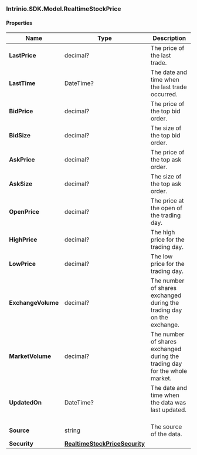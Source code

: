 [//]: # (CLASS:Intrinio.SDK.Model.RealtimeStockPrice)

[//]: # (KIND:object)

### Intrinio.SDK.Model.RealtimeStockPrice
#### Properties

[//]: # (START_DEFINITION)

Name | Type | Description
------------ | ------------- | -------------
**LastPrice** | decimal? | The price of the last trade. &nbsp;
**LastTime** | DateTime? | The date and time when the last trade occurred. &nbsp;
**BidPrice** | decimal? | The price of the top bid order. &nbsp;
**BidSize** | decimal? | The size of the top bid order. &nbsp;
**AskPrice** | decimal? | The price of the top ask order. &nbsp;
**AskSize** | decimal? | The size of the top ask order. &nbsp;
**OpenPrice** | decimal? | The price at the open of the trading day. &nbsp;
**HighPrice** | decimal? | The high price for the trading day. &nbsp;
**LowPrice** | decimal? | The low price for the trading day. &nbsp;
**ExchangeVolume** | decimal? | The number of shares exchanged during the trading day on the exchange. &nbsp;
**MarketVolume** | decimal? | The number of shares exchanged during the trading day for the whole market. &nbsp;
**UpdatedOn** | DateTime? | The date and time when the data was last updated. &nbsp;
**Source** | string | The source of the data. &nbsp;
**Security** | [**RealtimeStockPriceSecurity**](RealtimeStockPriceSecurity.md) |  &nbsp;

[//]: # (END_DEFINITION)


[//]: # (CONTAINED_CLASS:Intrinio.SDK.Model.RealtimeStockPriceSecurity)


